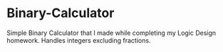 # Binary-Calculator
Simple Binary Calculator that I made while completing my Logic Design homework. 
Handles integers excluding fractions.
